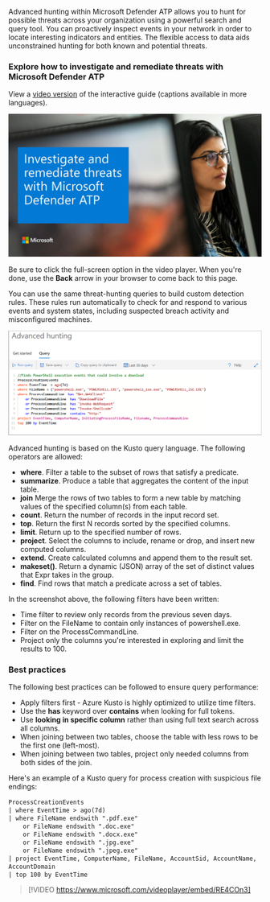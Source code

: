 Advanced hunting within Microsoft Defender ATP allows you to hunt for possible threats across your organization using a powerful search and query tool. You can proactively inspect events in your network in order to locate interesting indicators and entities. The flexible access to data aids unconstrained hunting for both known and potential threats.

### Explore how to investigate and remediate threats with Microsoft Defender ATP

View a [video version](https://www.microsoft.com/en-us/videoplayer/embed/RE4AIaY) of the interactive guide (captions available in more languages).

<a href="https://mslearn.cloudguides.com/guides/Investigate%20and%20remediate%20threats%20with%20Microsoft%20Defender%20ATP">![Microsoft Defender ATP](../media/thumbnail-investigate-microsoft-defender-atp.png)</a>  

Be sure to click the full-screen option in the video player. When you're done, use the **Back** arrow in your browser to come back to this page. 

You can use the same threat-hunting queries to build custom detection rules. These rules run automatically to check for and respond to various events and system states, including suspected breach activity and misconfigured machines.

![Use threat hunting queries](../media/threat-hunting-query.png)

Advanced hunting is based on the Kusto query language. The following operators are allowed:

- **where**. Filter a table to the subset of rows that satisfy a predicate.
- **summarize**. Produce a table that aggregates the content of the input table.
- **join** Merge the rows of two tables to form a new table by matching values of the specified column(s) from each table.
- **count**. Return the number of records in the input record set.
- **top**. Return the first N records sorted by the specified columns.
- **limit**. Return up to the specified number of rows.
- **project**. Select the columns to include, rename or drop, and insert new computed columns.
- **extend**. Create calculated columns and append them to the result set.
- **makeset()**. Return a dynamic (JSON) array of the set of distinct values that Expr takes in the group.
- **find**. Find rows that match a predicate across a set of tables.

In the screenshot above, the following filters have been written:

- Time filter to review only records from the previous seven days. 
- Filter on the FileName to contain only instances of powershell.exe.
- Filter on the ProcessCommandLine.
- Project only the columns you're interested in exploring and limit the results to 100. 

### Best practices

The following best practices can be followed to ensure query performance:

- Apply filters first - Azure Kusto is highly optimized to utilize time filters.
- Use the **has** keyword over **contains** when looking for full tokens.
- Use **looking in specific column** rather than using full text search across all columns.
- When joining between two tables, choose the table with less rows to be the first one (left-most).
- When joining between two tables, project only needed columns from both sides of the join.

Here's an example of a Kusto query for process creation with suspicious file endings:

```kusto
ProcessCreationEvents 
| where EventTime > ago(7d)
| where FileName endswith ".pdf.exe"
    or FileName endswith ".doc.exe"
    or FileName endswith ".docx.exe"
    or FileName endswith ".jpg.exe"
    or FileName endswith ".jpeg.exe"
| project EventTime, ComputerName, FileName, AccountSid, AccountName, AccountDomain
| top 100 by EventTime

```

>
> [!VIDEO https://www.microsoft.com/videoplayer/embed/RE4COn3]
